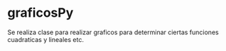 # graficosPy

Se realiza clase para realizar graficos para determinar ciertas funciones cuadraticas y lineales etc. 
